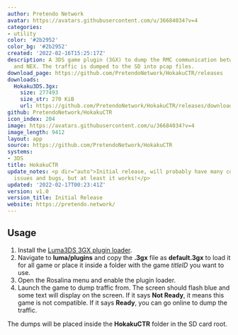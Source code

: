 ```yaml
---
author: Pretendo Network
avatar: https://avatars.githubusercontent.com/u/36684034?v=4
categories:
- utility
color: '#2b2952'
color_bg: '#2b2952'
created: '2022-02-16T15:25:17Z'
description: A 3DS game plugin (3GX) to dump the RMC communication between 3DS games
  and NEX. The traffic is dumped to the SD into pcap files.
download_page: https://github.com/PretendoNetwork/HokakuCTR/releases
downloads:
  Hokaku3DS.3gx:
    size: 277493
    size_str: 270 KiB
    url: https://github.com/PretendoNetwork/HokakuCTR/releases/download/v1.0/Hokaku3DS.3gx
github: PretendoNetwork/HokakuCTR
icon_index: 204
image: https://avatars.githubusercontent.com/u/36684034?v=4
image_length: 9412
layout: app
source: https://github.com/PretendoNetwork/HokakuCTR
systems:
- 3DS
title: HokakuCTR
update_notes: <p dir="auto">Initial release, will probably have many compatibility
  issues and bugs, but at least it works!</p>
updated: '2022-02-17T00:23:41Z'
version: v1.0
version_title: Initial Release
website: https://pretendo.network/
---
```

## Usage

1. Install the [Luma3DS 3GX plugin loader](https://github.com/Nanquitas/Luma3DS/releases/latest).
2. Navigate to **luma/plugins** and copy the **.3gx** file as **default.3gx** to load it for all game or place it inside a folder with the game *titleID* you want to use.
3. Open the Rosalina menu and enable the plugin loader.
4. Launch the game to dump traffic from. The screen should flash blue and some text will display on the screen. If it says **Not Ready**, it means this game is not compatible. If it says **Ready**, you can go online to dump the traffic.

The dumps will be placed inside the **HokakuCTR** folder in the SD card root.